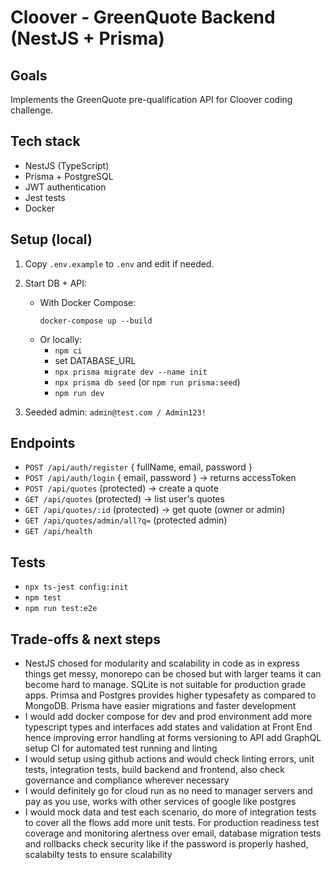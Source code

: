 # Cloover - GreenQuote Backend (NestJS + Prisma)

## Goals
Implements the GreenQuote pre-qualification API for Cloover coding challenge.

## Tech stack
- NestJS (TypeScript)
- Prisma + PostgreSQL
- JWT authentication
- Jest tests
- Docker 

## Setup (local)
1. Copy `.env.example` to `.env` and edit if needed.
2. Start DB + API:
   - With Docker Compose:
     ```
     docker-compose up --build
     ```
   - Or locally:
     - `npm ci`
     - set DATABASE_URL
     - `npx prisma migrate dev --name init`
     - `npx prisma db seed` (or `npm run prisma:seed`)
     - `npm run dev`

3. Seeded admin: `admin@test.com / Admin123!`

## Endpoints
- `POST /api/auth/register` { fullName, email, password }
- `POST /api/auth/login` { email, password } -> returns accessToken
- `POST /api/quotes` (protected) -> create a quote
- `GET /api/quotes` (protected) -> list user's quotes
- `GET /api/quotes/:id` (protected) -> get quote (owner or admin)
- `GET /api/quotes/admin/all?q=` (protected admin)
- `GET /api/health`

## Tests
- `npx ts-jest config:init`
- `npm test`
- `npm run test:e2e`

## Trade-offs & next steps
- NestJS chosed for modularity and scalability in code as in express things get messy, 
  monorepo can be chosed but with larger teams it can become hard to manage.
  SQLite is not suitable for production grade apps. Primsa and Postgres provides
  higher typesafety as compared to MongoDB. Prisma have easier migrations and faster development
- I would add docker compose for dev and prod environment
  add more typescript types and interfaces
  add states and validation at Front End hence improving error handling at forms
  versioning to API
  add GraphQL
  setup CI for automated test running and linting
- I would setup using github actions and would check linting errors, unit tests, integration tests, build 
  backend and frontend, also check governance and compliance wherever necessary
- I would definitely go for cloud run as no need to manager servers and pay as you use, works with 
  other services of google like postgres
- I would mock data and test each scenario, do more of integration tests to cover all the flows
  add more unit tests.
  For production readiness test coverage and monitoring alertness over email, database migration tests and rollbacks
  check security like if the password is properly hashed, scalabilty tests to ensure scalability
